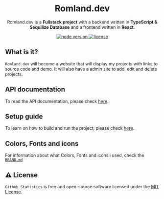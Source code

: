 <h1 align="center">
  Romland.dev
</h1>
<p align="center">Romland.dev is a <b>Fullstack project</b> with a backend written in <b>TypeScript & Sequilize Database</b> and a frontend written in <b>React</b>.

<p align="center">
	<a href="https://nodejs.org/en/" target="_blank">
		<img src="https://img.shields.io/badge/Node.JS-14.0+-0?style=for-the-badge&logo=nodedotjs" alt="node version" />
	</a>
	<a href="https://github.com/linusromland/Velody/blob/master/LICENSE">
		<img src="https://img.shields.io/badge/license-MIT-red?style=for-the-badge&logo=none" alt="license" />
	</a>
</p>

## What is it?

`Romland.dev` will become a website that will display my projects with links to source code and demo. It will also have a admin site to add, edit and delete projects.

## API documentation

To read the API documentation, please check [here](api/README.md).

## Setup guide

To learn on how to build and run the project, please check [here](SETUP.md).

## Colors, Fonts and icons

For information about what Colors, Fonts and icons i used, check the [`BRAND.md`](BRAND.md)

## ⚠️ License

`Github Statistics` is free and open-source software licensed under the [MIT License](https://github.com/linusromland-ITHS/Native-JavaScript-Laboration-2/blob/master/LICENSE).
